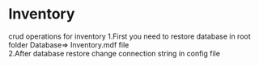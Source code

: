 # Inventory
crud operations for inventory
1.First you need to restore database in root folder Database=> Inventory.mdf file                                  
2.After database restore change connection string in config file
